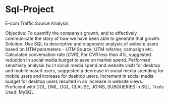 # Sql-Project
E-com Traffic Source Analysis

Objective: To quantify the company’s growth, and to 
effectively communicate the story of how we have been able to 
generate that growth. 
Solution: Use SQL to descriptive and diagnostic analysis of 
website users based on UTM parameters - UTM Source, UTM 
referrer, campaign etc. 
Calculated conversation rate (CVR), For CVR less than 4%, 
suggested reduction in social media budget to save on market 
spend. 
Performed sensitivity analysis (w.r.t social media spend and 
website visit) for desktop and mobile based users, suggested a 
decrease in social media spending for mobile users and 
increase for desktop users. 
Increment in social media budget for desktop users resulted in 
an increase in website views. 
Proficient with DDL, DML, DQL, CLAUSE, JOINS, 
SUBQUERIES in SQL. 
Tools Used: MySQL

